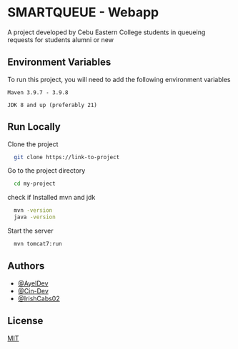 
# SMARTQUEUE - Webapp 

A project developed by Cebu Eastern College students in queueing requests for students alumni or new



## Environment Variables

To run this project, you will need to add the following environment variables

`Maven 3.9.7 - 3.9.8`

`JDK 8 and up (preferably 21)`


## Run Locally

Clone the project

```bash
  git clone https://link-to-project
```

Go to the project directory

```bash
  cd my-project
```

check if Installed mvn and jdk

```bash
  mvn -version
  java -version
```

Start the server

```bash
  mvn tomcat7:run
```


## Authors

- [@AyelDev](https://github.com/AyelDev)
- [@Cin-Dev](https://github.com/Cin-Dev)
- [@IrishCabs02](https://github.com/IrishCabs02)

## License

[MIT](https://choosealicense.com/licenses/mit/)

